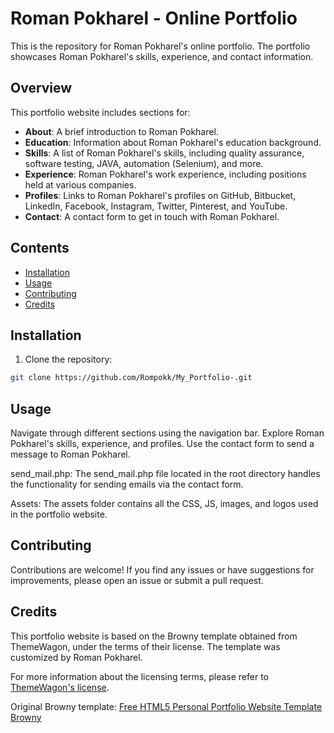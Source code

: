 # Roman Pokharel - Online Portfolio

This is the repository for Roman Pokharel's online portfolio. The portfolio showcases Roman Pokharel's skills, experience, and contact information.

## Overview

This portfolio website includes sections for:

- **About**: A brief introduction to Roman Pokharel.
- **Education**: Information about Roman Pokharel's education background.
- **Skills**: A list of Roman Pokharel's skills, including quality assurance, software testing, JAVA, automation (Selenium), and more.
- **Experience**: Roman Pokharel's work experience, including positions held at various companies.
- **Profiles**: Links to Roman Pokharel's profiles on GitHub, Bitbucket, LinkedIn, Facebook, Instagram, Twitter, Pinterest, and YouTube.
- **Contact**: A contact form to get in touch with Roman Pokharel.

## Contents

- [Installation](#installation)
- [Usage](#usage)
- [Contributing](#contributing)
- [Credits](#credits)

## Installation

1. Clone the repository:

```bash
git clone https://github.com/Rompokk/My_Portfolio-.git

```

## Usage
Navigate through different sections using the navigation bar.
Explore Roman Pokharel's skills, experience, and profiles.
Use the contact form to send a message to Roman Pokharel.

send_mail.php: The send_mail.php file located in the root directory handles the functionality for sending emails via the contact form.

Assets: The assets folder contains all the CSS, JS, images, and logos used in the portfolio website.

## Contributing
Contributions are welcome! If you find any issues or have suggestions for improvements, please open an issue or submit a pull request.

## Credits

This portfolio website is based on the Browny template obtained from ThemeWagon, under the terms of their license. The template was customized by Roman Pokharel.

For more information about the licensing terms, please refer to [ThemeWagon's license](https://themewagon.com/license/).

Original Browny template: [Free HTML5 Personal Portfolio Website Template Browny](https://themewagon.com/themes/free-html5-personal-portfolio-website-template-browny/)

